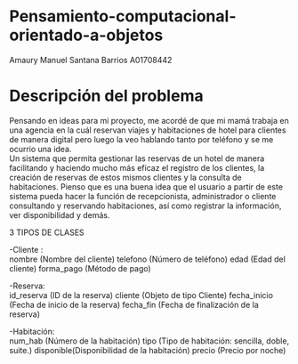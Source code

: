# Pensamiento-computacional-orientado-a-objetos
Amaury Manuel Santana Barrios A01708442

# Descripción del problema
Pensando en ideas para mi proyecto, me acordé de que mi mamá trabaja en una agencia en la cuál reservan viajes y habitaciones de hotel para clientes de manera digital pero luego la veo hablando tanto por teléfono y se me ocurrio una idea.    
Un sistema que permita gestionar las reservas de un hotel de manera facilitando y haciendo mucho más eficaz el registro de los clientes, la creación de reservas de estos mismos clientes y la consulta de habitaciones. Pienso que es una buena idea que el usuario a partir de este sistema pueda hacer la función de recepcionista, administrador o cliente consultando y reservando habitaciones, así como registrar la información, ver disponibilidad y demás.

3 TIPOS DE CLASES

-Cliente :     
nombre (Nombre del cliente)
telefono (Número de teléfono)
edad (Edad del cliente)
forma_pago (Método de pago)


-Reserva:  
id_reserva (ID de la reserva)
cliente (Objeto de tipo Cliente)
fecha_inicio (Fecha de inicio de la reserva)
fecha_fin (Fecha de finalización de la reserva)


-Habitación:  
num_hab (Número de la habitación)
tipo (Tipo de habitación: sencilla, doble, suite.)
disponible(Disponibilidad de la habitación)
precio (Precio por noche)


